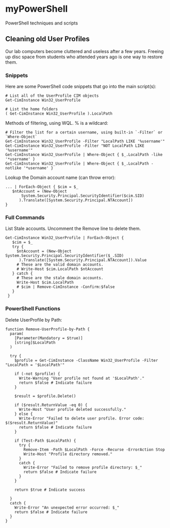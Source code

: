 # myPowerShell
PowerShell techniques and scripts

## Cleaning old User Profiles

Our lab computers become cluttered and useless after a few years.  Freeing up disc space from students who attended years ago is one way to restore them.

### Snippets

Here are some PowerShell code snippets that go into the main script(s):

```
# List all of the UserProfile CIM objects
Get-CimInstance Win32_UserProfile
```

```
# List the home folders
( Get-CimInstance Win32_UserProfile ).LocalPath
```

Methods of filtering, using WQL.  % is a wildcard:
```
# Filter the list for a certain username, using built-in `-Filter` or `Where-Object`
Get-CimInstance Win32_UserProfile -Filter "LocalPath LIKE '%username'"
Get-CimInstance Win32_UserProfile -Filter "NOT LocalPath LIKE '%username'"
Get-CimInstance Win32_UserProfile | Where-Object { $_.LocalPath -like '*username' }
Get-CimInstance Win32_UserProfile | Where-Object { $_.LocalPath -notlike '*username' }
```

Lookup the Domain account name (can throw error):
```
... | ForEach-Object { $cim = $_ 
   $ntAccount = (New-Object
       System.Security.Principal.SecurityIdentifier($cim.SID)
      ).Translate([System.Security.Principal.NTAccount])
}
```

### Full Commands

List Stale accounts.  Uncomment the Remove line to delete them.
```
Get-CimInstance Win32_UserProfile | ForEach-Object {
   $cim = $_
   try {
     $ntAccount = (New-Object System.Security.Principal.SecurityIdentifier($_.SID)
      ).Translate([System.Security.Principal.NTAccount]).Value
     # These are the valid domain accounts.
     # Write-Host $cim.LocalPath $ntAccount
   } catch {
     # These are the stale domain accounts.
     Write-Host $cim.LocalPath
     # $cim | Remove-CimInstance -Confirm:$false
   }
 }
```

### PowerShell Functions

Delete UserProfile by Path:
```
function Remove-UserProfile-by-Path {
  param(
    [Parameter(Mandatory = $true)]
    [string]$LocalPath
  )

  try {
    $profile = Get-CimInstance -ClassName Win32_UserProfile -Filter "LocalPath = '$LocalPath'"

    if (-not $profile) {
      Write-Warning "User profile not found at '$LocalPath'."
      return $false # Indicate failure
    }

    $result = $profile.Delete()

    if ($result.ReturnValue -eq 0) {
      Write-Host "User profile deleted successfully."
    } else {
      Write-Error "Failed to delete user profile. Error code: $($result.ReturnValue)"
      return $false # Indicate failure
    }

    if (Test-Path $LocalPath) {
      try {
        Remove-Item -Path $LocalPath -Force -Recurse -ErrorAction Stop
        Write-Host "Profile directory removed."
      }
      catch {
        Write-Error "Failed to remove profile directory: $_"
        return $false # Indicate failure
      }
    }

    return $true # Indicate success

  }
  catch {
    Write-Error "An unexpected error occurred: $_"
    return $false # Indicate failure
  }
}
```
